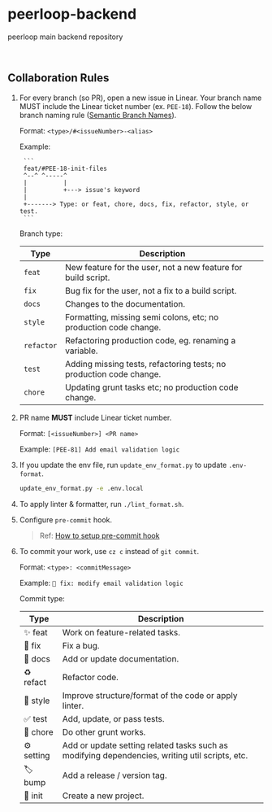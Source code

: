 # peerloop-backend
peerloop main backend repository

<br>

## Collaboration Rules

1. For every branch (so PR), open a new issue in Linear. Your branch name MUST include the Linear ticket number (ex. `PEE-18`). Follow the below branch naming rule ([Semantic Branch Names](https://gist.github.com/seunggabi/87f8c722d35cd07deb3f649d45a31082)).

    Format: `<type>/#<issueNumber>-<alias>`

    Example:

        ```
        feat/#PEE-18-init-files
        ^--^ ^-----^
        |          |
        |          +---> issue's keyword
        |
        +-------> Type: or feat, chore, docs, fix, refactor, style, or test.
        ```
    Branch type:

    | Type | Description |
    | --- | --- |
    | `feat` | New feature for the user, not a new feature for build script. |
    | `fix` | Bug fix for the user, not a fix to a build script. |
    | `docs` | Changes to the documentation. |
    | `style` | Formatting, missing semi colons, etc; no production code change. |
    | `refactor` | Refactoring production code, eg. renaming a variable. |
    | `test` | Adding missing tests, refactoring tests; no production code change. |
    | `chore` | Updating grunt tasks etc; no production code change. |

2. PR name **MUST** include Linear ticket number.

    Format: `[<issueNumber>] <PR name>`

    Example: `[PEE-81] Add email validation logic`

3. If you update the env file, run `update_env_format.py` to update `.env-format`.

    ```sh
    update_env_format.py -e .env.local
    ```

4. To apply linter & formatter, run `./lint_format.sh`.

5. Configure `pre-commit` hook.

    > Ref: [How to setup pre-commit hook](https://www.notion.so/Backend-Wiki-2fd581b9add84e43a627ce9b722fd311?p=27dfd34c60c945698751db3a3ea0e653&pm=s)

6. To commit your work, use `cz c` instead of `git commit`.

    Format: `<type>: <commitMessage>`

    Example: `🔧 fix: modify email validation logic`

    Commit type:

    | Type | Description |
    | --- | --- |
    | :sparkles: feat | Work on feature-related tasks. |
    | :wrench: fix | Fix a bug. |  |
    | :memo: docs | Add or update documentation. |
    | :recycle: refact | Refactor code. |
    | :art: style | Improve structure/format of the code or apply linter. |
    | :white_check_mark: test | Add, update, or pass tests. |
    | :broom: chore | Do other grunt works. |
    | :gear: setting | Add or update setting related tasks such as modifying dependencies, writing util scripts, etc. |
    | :label: bump | Add a release / version tag. |
    | :tada: init | Create a new project. |

